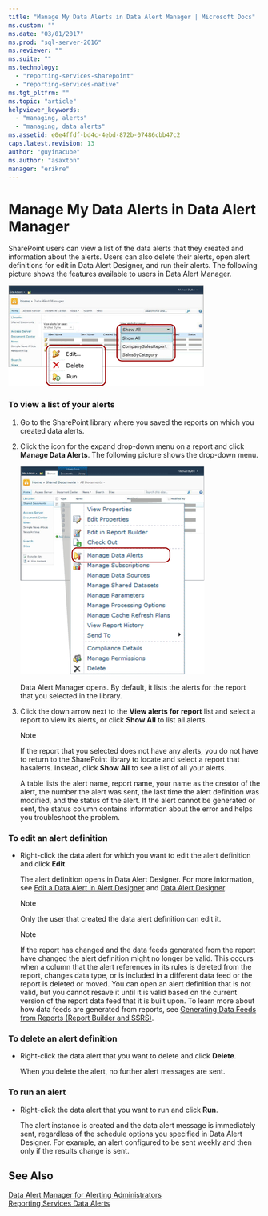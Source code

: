 ```yaml
---
title: "Manage My Data Alerts in Data Alert Manager | Microsoft Docs"
ms.custom: ""
ms.date: "03/01/2017"
ms.prod: "sql-server-2016"
ms.reviewer: ""
ms.suite: ""
ms.technology: 
  - "reporting-services-sharepoint"
  - "reporting-services-native"
ms.tgt_pltfrm: ""
ms.topic: "article"
helpviewer_keywords: 
  - "managing, alerts"
  - "managing, data alerts"
ms.assetid: e0e4ffdf-bd4c-4ebd-872b-07486cbb47c2
caps.latest.revision: 13
author: "guyinacube"
ms.author: "asaxton"
manager: "erikre"
---
```

# Manage My Data Alerts in Data Alert Manager
  SharePoint users can view a list of the data alerts that they created and information about the alerts. Users can also delete their alerts, open alert definitions for edit in Data Alert Designer, and run their alerts. The following picture shows the features available to users in Data Alert Manager.  
  
 ![Alert Manager features for SharePoint users](../reporting-services/media/rs-alertmanageriw.gif "Alert Manager features for SharePoint users")  
  
### To view a list of your alerts  
  
1.  Go to the SharePoint library where you saved the reports on which you created data alerts.  
  
2.  Click the icon for the expand drop-down menu on a report and click **Manage Data Alerts**. The following picture shows the drop-down menu.  
  
     ![Open Alert Manager from report context menu](../reporting-services/media/rs-openalertmanager.gif "Open Alert Manager from report context menu")  
  
     Data Alert Manager opens. By default, it lists the alerts for the report that you selected in the library.  
  
3.  Click the down arrow next to the **View alerts for report** list and select a report to view its alerts, or click **Show All** to list all alerts.  
  
    > [!NOTE]  
    >  If the report that you selected does not have any alerts, you do not have to return to the SharePoint library to locate and select a report that hasalerts. Instead, click **Show All** to see a list of all your alerts.  
  
     A table lists the alert name, report name, your name as the creator of the alert, the number the alert was sent, the last time the alert definition was modified, and the status of the alert. If the alert cannot be generated or sent, the status column contains information about the error and helps you troubleshoot the problem.  
  
### To edit an alert definition  
  
-   Right-click the data alert for which you want to edit the alert definition and click **Edit**.  
  
     The alert definition opens in Data Alert Designer. For more information, see [Edit a Data Alert in Alert Designer](../reporting-services/edit-a-data-alert-in-alert-designer.md) and [Data Alert Designer](../reporting-services/data-alert-designer.md).  
  
    > [!NOTE]  
    >  Only the user that created the data alert definition can edit it.  
  
    > [!NOTE]  
    >  If the report has changed and the data feeds generated from the report have changed the alert definition might no longer be valid. This occurs when a column that the alert references in its rules is deleted from the report, changes data type, or is included in a different data feed or the report is deleted or moved. You can open an alert definition that is not valid, but you cannot resave it until it is valid based on the current version of the report data feed that it is built upon. To learn more about how data feeds are generated from reports, see [Generating Data Feeds from Reports &#40;Report Builder and SSRS&#41;](../reporting-services/report-builder/generating-data-feeds-from-reports-report-builder-and-ssrs.md).  
  
### To delete an alert definition  
  
-   Right-click the data alert that you want to delete and click **Delete**.  
  
     When you delete the alert, no further alert messages are sent.  
  
### To run an alert  
  
-   Right-click the data alert that you want to run and click **Run**.  
  
     The alert instance is created and the data alert message is immediately sent, regardless of the schedule options you specified in Data Alert Designer. For example, an alert configured to be sent weekly and then only if the results change is sent.  
  
## See Also  
 [Data Alert Manager for Alerting Administrators](../reporting-services/data-alert-manager-for-alerting-administrators.md)   
 [Reporting Services Data Alerts](../reporting-services/reporting-services-data-alerts.md)  
  
  